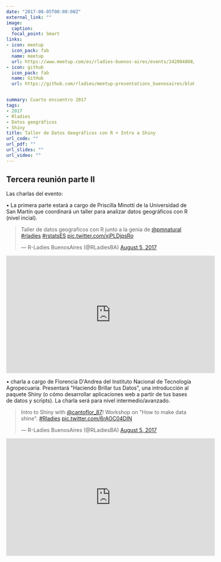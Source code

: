 ```yaml
---
date: "2017-08-05T00:00:00Z"
external_link: ""
image:
  caption:
  focal_point: Smart
links:
- icon: meetup
  icon_pack: fab
  name: meetup
  url: https://www.meetup.com/es/rladies-buenos-aires/events/242094808/
- icon: github
  icon_pack: fab
  name: GitHub
  url: https://github.com/rladies/meetup-presentations_buenosaires/blob/master/README.md


summary: Cuarto encuentro 2017
tags:
- 2017
- Rladies
- Datos geográficos
- Shiny
title: Taller de Datos Geográficos con R + Intro a Shiny
url_code: ""
url_pdf: ""
url_slides: ""
url_video: ""
---
```


##  Tercera reunión parte II


Las charlas del evento:

• La primera parte estará a cargo de Priscilla Minotti de la Universidad de San Martín que coordinará un taller para analizar datos geográficos con R (nivel incial).



<blockquote class="twitter-tweet"><p lang="es" dir="ltr">Taller de datos geograficos con R junto a la genia de <a href="https://twitter.com/pmnatural?ref_src=twsrc%5Etfw">@pmnatural</a> <a href="https://twitter.com/hashtag/rladies?src=hash&amp;ref_src=twsrc%5Etfw">#rladies</a> <a href="https://twitter.com/hashtag/rstatsES?src=hash&amp;ref_src=twsrc%5Etfw">#rstatsES</a> <a href="https://t.co/xjPLDjpsRo">pic.twitter.com/xjPLDjpsRo</a></p>&mdash; R-Ladies BuenosAires (@RLadiesBA) <a href="https://twitter.com/RLadiesBA/status/893899802852937728?ref_src=twsrc%5Etfw">August 5, 2017</a></blockquote> <script async src="https://platform.twitter.com/widgets.js" charset="utf-8"></script>

<iframe width="560" height="315" src="https://www.youtube.com/embed/EJhZPhzwgJM" title="YouTube video player" frameborder="0" allow="accelerometer; autoplay; clipboard-write; encrypted-media; gyroscope; picture-in-picture" allowfullscreen></iframe>


• charla a cargo de Florencia D'Andrea del Instituto Nacional de Tecnología Agropecuaria. Presentará "Haciendo Brillar tus Datos", una introducción al paquete Shiny (o cómo desarrollar aplicaciones web a partir de tus bases de datos y scripts). La charla será para nivel intermedio/avanzado.

<blockquote class="twitter-tweet"><p lang="en" dir="ltr">Intro to Shiny with <a href="https://twitter.com/cantoflor_87?ref_src=twsrc%5Etfw">@cantoflor_87</a>! Workshop on &quot;How to make data shine&quot;. <a href="https://twitter.com/hashtag/Rladies?src=hash&amp;ref_src=twsrc%5Etfw">#Rladies</a> <a href="https://t.co/6rAOC04DIN">pic.twitter.com/6rAOC04DIN</a></p>&mdash; R-Ladies BuenosAires (@RLadiesBA) <a href="https://twitter.com/RLadiesBA/status/893933159540195328?ref_src=twsrc%5Etfw">August 5, 2017</a></blockquote> <script async src="https://platform.twitter.com/widgets.js" charset="utf-8"></script>


<iframe width="560" height="315" src="https://www.youtube.com/embed/FbmY86D3aJM" title="YouTube video player" frameborder="0" allow="accelerometer; autoplay; clipboard-write; encrypted-media; gyroscope; picture-in-picture" allowfullscreen></iframe>